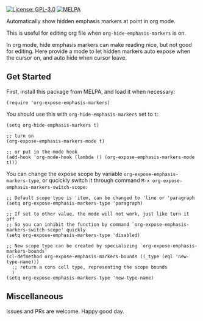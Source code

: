 [![License: GPL-3.0](http://img.shields.io/:license-gpl3-blue.svg)](https://opensource.org/licenses/GPL-3.0)
[![MELPA](https://melpa.org/packages/org-expose-emphasis-markers-badge.svg)](https://melpa.org/#/org-expose-emphasis-markers)

Automatically show hidden emphasis markers at point in org mode.

This is useful for editing org file when `org-hide-emphasis-markers` is on.

In org mode, hide emphasis markers can make reading nice, but not good for editing.
Here provide a mode to let hidden markers auto expose when the cursor on, and auto
hide when cursor leave.

## Get Started

First, install this package from MELPA, and load it when necessary:
```elisp
(require 'org-expose-emphasis-markers)
```

You should use this with `org-hide-emphasis-markers` set to `t`:
```elisp
(setq org-hide-emphasis-markers t)

;; turn on
(org-expose-emphasis-markers-mode t)

;; or put in the mode hook
(add-hook 'org-mode-hook (lambda () (org-expose-emphasis-markers-mode t)))

```

You can change the expose scope by variable `org-expose-emphasis-markers-type`, or qucickly
switch it through command `M-x org-expose-emphasis-markers-switch-scope`:
```elisp
;; Default scope type is 'item, can be changed to 'line or 'paragraph
(setq org-expose-emphasis-markers-type 'paragraph)

;; If set to other value, the mode will not work, just like turn it off
;; So you can inhibit the function by command `org-expose-emphasis-markers-switch-scope' quickly
(setq org-expose-emphasis-markers-type 'disabled)

;; New scope type can be created by specializing `org-expose-emphasis-markers-bounds'
(cl-defmethod org-expose-emphasis-markers-bounds ((_type (eql 'new-type-name)))
  ;; return a cons cell type, representing the scope bounds
  )
(setq org-expose-emphasis-markers-type 'new-type-name)
```

## Miscellaneous

Issues and PRs are welcome. Happy good day.
